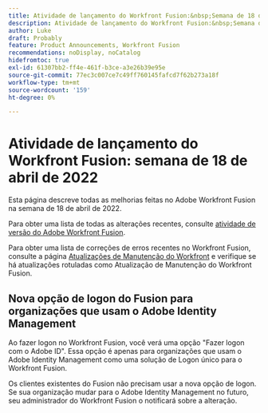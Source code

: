 ```yaml
---
title: Atividade de lançamento do Workfront Fusion:&nbsp;Semana de 18 de abril de 2022
description: Atividade de lançamento do Workfront Fusion:&nbsp;Semana de 18 de abril de 2022
author: Luke
draft: Probably
feature: Product Announcements, Workfront Fusion
recommendations: noDisplay, noCatalog
hidefromtoc: true
exl-id: 61307bb2-ff4e-461f-b3ce-a3e26b39e95e
source-git-commit: 77ec3c007ce7c49ff760145fafcd7f62b273a18f
workflow-type: tm+mt
source-wordcount: '159'
ht-degree: 0%

---
```


# Atividade de lançamento do Workfront Fusion: semana de 18 de abril de 2022

Esta página descreve todas as melhorias feitas no Adobe Workfront Fusion na semana de 18 de abril de 2022.

Para obter uma lista de todas as alterações recentes, consulte [atividade de versão do Adobe Workfront Fusion](/help/workfront-fusion/fusion-product-releases/fusion-release-activity.md).

Para obter uma lista de correções de erros recentes no Workfront Fusion, consulte a página [Atualizações de Manutenção do Workfront](https://experienceleague.adobe.com/docs/workfront-known-issues/releases/current-updates.html) e verifique se há atualizações rotuladas como Atualização de Manutenção do Workfront Fusion.

## Nova opção de logon do Fusion para organizações que usam o Adobe Identity Management

Ao fazer logon no Workfront Fusion, você verá uma opção &quot;Fazer logon com o Adobe ID&quot;. Essa opção é apenas para organizações que usam o Adobe Identity Management como uma solução de Logon único para o Workfront Fusion.

Os clientes existentes do Fusion não precisam usar a nova opção de logon. Se sua organização mudar para o Adobe Identity Management no futuro, seu administrador do Workfront Fusion o notificará sobre a alteração.
